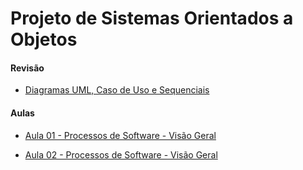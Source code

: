 # Projeto de Sistemas Orientados a Objetos


#### Revisão
 - [Diagramas UML, Caso de Uso e Sequenciais](psoo_files/slides/Aula00_UML.pdf)

#### Aulas
 - [Aula 01 - Processos de Software - Visão Geral](psoo_files/slides/Aula01_visao_geral.pdf)

 - [Aula 02 - Processos de Software - Visão Geral](psoo_files/slides/Aula02_original.pdf)
